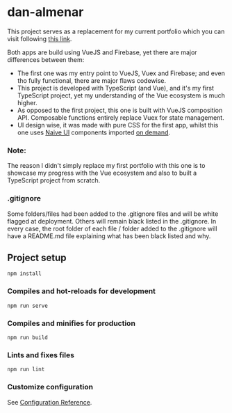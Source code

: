 # dan-almenar
This project serves as a replacement for my current portfolio which you can visit following [this link](https://dan-developer.web.app).

Both apps are build using VueJS and Firebase, yet there are major differences between them:
- The first one was my entry point to VueJS, Vuex and Firebase; and even tho fully functional, there are major flaws codewise.
- This project is developed with TypeScript (and Vue), and it's my first TypeScript project, yet my understanding of the Vue ecosystem is much higher.
- As opposed to the first project, this one is built with VueJS composition API. Composable functions entirely replace Vuex for state management.
- UI design wise, it was made with pure CSS for the first app, whilst this one uses [Naive UI](https://www.naiveui.com/) components imported [on demand](https://www.naiveui.com/en-US/os-theme/docs/import-on-demand).

### Note:
The reason I didn't simply replace my first portfolio with this one is to showcase my progress with the Vue ecosystem and also to built a TypeScript project from scratch.

### .gitignore
Some folders/files had been added to the .gitignore files and will be white flagged at deployment. Others will remain black listed in the .gitignore.
In every case, the root folder of each file / folder added to the .gitignore will have a README.md file explaining what has been black listed and why.

## Project setup
```
npm install
```

### Compiles and hot-reloads for development
```
npm run serve
```

### Compiles and minifies for production
```
npm run build
```

### Lints and fixes files
```
npm run lint
```

### Customize configuration
See [Configuration Reference](https://cli.vuejs.org/config/).